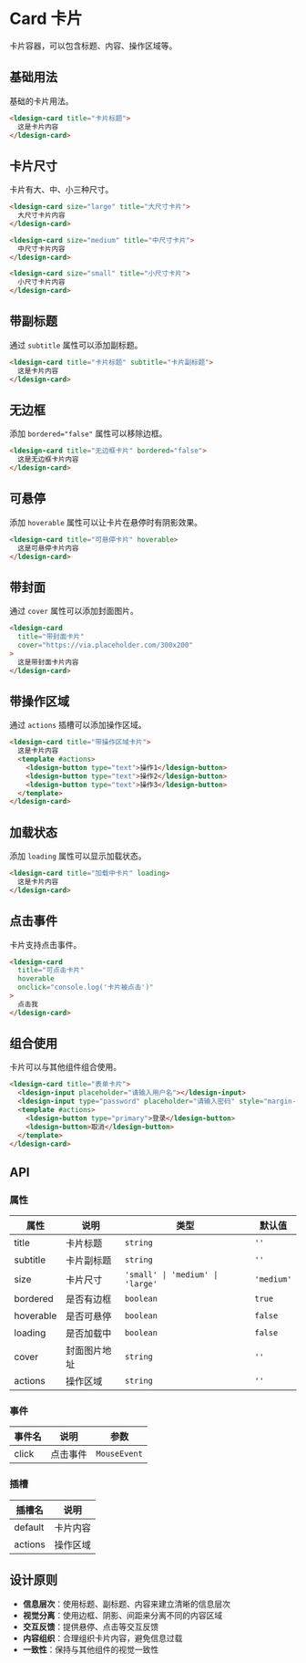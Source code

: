 # Card 卡片

卡片容器，可以包含标题、内容、操作区域等。

## 基础用法

基础的卡片用法。

```html
<ldesign-card title="卡片标题">
  这是卡片内容
</ldesign-card>
```

## 卡片尺寸

卡片有大、中、小三种尺寸。

```html
<ldesign-card size="large" title="大尺寸卡片">
  大尺寸卡片内容
</ldesign-card>

<ldesign-card size="medium" title="中尺寸卡片">
  中尺寸卡片内容
</ldesign-card>

<ldesign-card size="small" title="小尺寸卡片">
  小尺寸卡片内容
</ldesign-card>
```

## 带副标题

通过 `subtitle` 属性可以添加副标题。

```html
<ldesign-card title="卡片标题" subtitle="卡片副标题">
  这是卡片内容
</ldesign-card>
```

## 无边框

添加 `bordered="false"` 属性可以移除边框。

```html
<ldesign-card title="无边框卡片" bordered="false">
  这是无边框卡片内容
</ldesign-card>
```

## 可悬停

添加 `hoverable` 属性可以让卡片在悬停时有阴影效果。

```html
<ldesign-card title="可悬停卡片" hoverable>
  这是可悬停卡片内容
</ldesign-card>
```

## 带封面

通过 `cover` 属性可以添加封面图片。

```html
<ldesign-card 
  title="带封面卡片" 
  cover="https://via.placeholder.com/300x200"
>
  这是带封面卡片内容
</ldesign-card>
```

## 带操作区域

通过 `actions` 插槽可以添加操作区域。

```html
<ldesign-card title="带操作区域卡片">
  这是卡片内容
  <template #actions>
    <ldesign-button type="text">操作1</ldesign-button>
    <ldesign-button type="text">操作2</ldesign-button>
    <ldesign-button type="text">操作3</ldesign-button>
  </template>
</ldesign-card>
```

## 加载状态

添加 `loading` 属性可以显示加载状态。

```html
<ldesign-card title="加载中卡片" loading>
  这是卡片内容
</ldesign-card>
```

## 点击事件

卡片支持点击事件。

```html
<ldesign-card 
  title="可点击卡片" 
  hoverable 
  onclick="console.log('卡片被点击')"
>
  点击我
</ldesign-card>
```

## 组合使用

卡片可以与其他组件组合使用。

```html
<ldesign-card title="表单卡片">
  <ldesign-input placeholder="请输入用户名"></ldesign-input>
  <ldesign-input type="password" placeholder="请输入密码" style="margin-top: 16px;"></ldesign-input>
  <template #actions>
    <ldesign-button type="primary">登录</ldesign-button>
    <ldesign-button>取消</ldesign-button>
  </template>
</ldesign-card>
```

## API

### 属性

| 属性 | 说明 | 类型 | 默认值 |
| --- | --- | --- | --- |
| title | 卡片标题 | `string` | `''` |
| subtitle | 卡片副标题 | `string` | `''` |
| size | 卡片尺寸 | `'small' \| 'medium' \| 'large'` | `'medium'` |
| bordered | 是否有边框 | `boolean` | `true` |
| hoverable | 是否可悬停 | `boolean` | `false` |
| loading | 是否加载中 | `boolean` | `false` |
| cover | 封面图片地址 | `string` | `''` |
| actions | 操作区域 | `string` | `''` |

### 事件

| 事件名 | 说明 | 参数 |
| --- | --- | --- |
| click | 点击事件 | `MouseEvent` |

### 插槽

| 插槽名 | 说明 |
| --- | --- |
| default | 卡片内容 |
| actions | 操作区域 |

## 设计原则

- **信息层次**：使用标题、副标题、内容来建立清晰的信息层次
- **视觉分离**：使用边框、阴影、间距来分离不同的内容区域
- **交互反馈**：提供悬停、点击等交互反馈
- **内容组织**：合理组织卡片内容，避免信息过载
- **一致性**：保持与其他组件的视觉一致性




